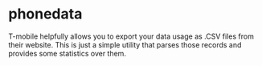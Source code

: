 # phonedata

T-mobile helpfully allows you to export your data usage as .CSV files from their website.  This is just a simple utility that parses those records and provides some statistics over them.
